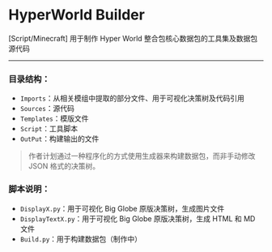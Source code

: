 # HyperWorld Builder

[Script/Minecraft] 用于制作 Hyper World 整合包核心数据包的工具集及数据包源代码

---

### **目录结构：**

- `Imports`：从相关模组中提取的部分文件、用于可视化决策树及代码引用
- `Sources`：源代码
- `Templates`：模版文件
- `Script`：工具脚本
- `OutPut`：构建输出的文件

> 作者计划通过一种程序化的方式使用生成器来构建数据包，而非手动修改 JSON 格式的决策树。


### **脚本说明：**

- `DisplayX.py`：用于可视化 Big Globe 原版决策树，生成图片文件
- `DisplayTextX.py`：用于可视化 Big Globe 原版决策树，生成 HTML 和 MD 文件
- `Build.py`：用于构建数据包（制作中）
